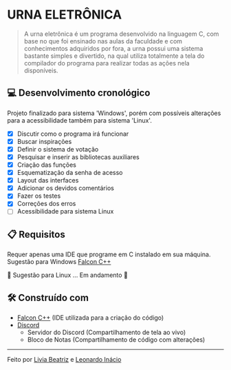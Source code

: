 # URNA ELETRÔNICA
>A urna eletrônica é um programa desenvolvido na linguagem C, com base no que foi ensinado nas aulas da faculdade e com conhecimentos adquiridos por fora, a urna possui uma sistema bastante simples e divertido, na qual utiliza totalmente a tela do compilador do programa para realizar todas as ações nela disponíveis.

## **:computer:** Desenvolvimento cronológico
Projeto finalizado para sistema 'Windows', porém com possíveis alterações para a acessibilidade também para sistema 'Linux'.
 - [x] Discutir como o programa irá funcionar
 - [x] Buscar inspirações
 - [x] Definir o sistema de votação
 - [x] Pesquisar e inserir as bibliotecas auxiliares
 - [x] Criação das funções
 - [x] Esquematização da senha de acesso
 - [x] Layout das interfaces
 - [x] Adicionar os devidos comentários
 - [x] Fazer os testes
 - [x] Correções dos erros
 - [ ] Acessibilidade para sistema Linux

## **:clipboard:** Requisitos
Requer apenas uma IDE que programe em C instalado em sua máquina.
Sugestão para Windows [Falcon C++](http://falconcpp.sourceforge.net/downloads/)

**:construction:** Sugestão para Linux ... Em andamento **:construction:**


## **:hammer_and_wrench:** Construído com
 * [Falcon C++](http://falconcpp.sourceforge.net/) (IDE utilizada para a criação do código)
 * [Discord](https://discord.com/)
	 * Servidor do Discord (Compartilhamento de tela ao vivo)
	 * Bloco de Notas (Compartilhamento de código com alterações)     
---
Feito por [Livia Beatriz](https://github.com/liviabeatrizml) e [Leonardo Inácio](https://github.com/LeonardoIGD)

